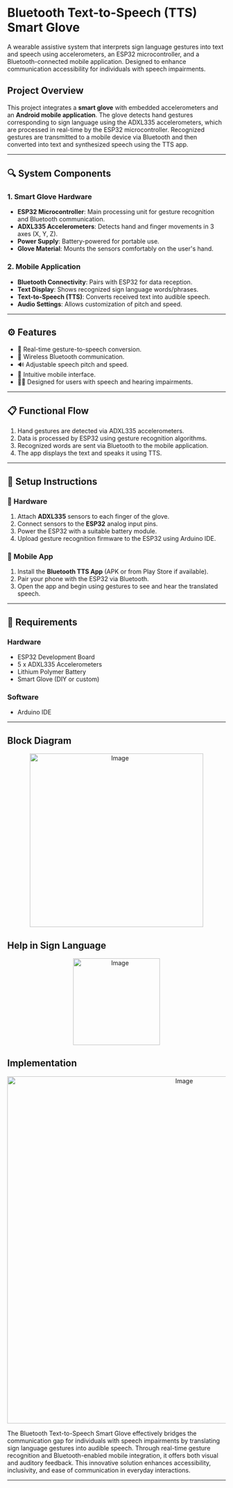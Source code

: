 #  Bluetooth Text-to-Speech (TTS) Smart Glove

A wearable assistive system that interprets sign language gestures into text and speech using accelerometers, an ESP32 microcontroller, and a Bluetooth-connected mobile application. Designed to enhance communication accessibility for individuals with speech impairments.

##  Project Overview

This project integrates a **smart glove** with embedded accelerometers and an **Android mobile application**. The glove detects hand gestures corresponding to sign language using the ADXL335 accelerometers, which are processed in real-time by the ESP32 microcontroller. Recognized gestures are transmitted to a mobile device via Bluetooth and then converted into text and synthesized speech using the TTS app.

---

## 🔍 System Components

### 1. Smart Glove Hardware
- **ESP32 Microcontroller**: Main processing unit for gesture recognition and Bluetooth communication.
- **ADXL335 Accelerometers**: Detects hand and finger movements in 3 axes (X, Y, Z).
- **Power Supply**: Battery-powered for portable use.
- **Glove Material**: Mounts the sensors comfortably on the user's hand.

### 2. Mobile Application
- **Bluetooth Connectivity**: Pairs with ESP32 for data reception.
- **Text Display**: Shows recognized sign language words/phrases.
- **Text-to-Speech (TTS)**: Converts received text into audible speech.
- **Audio Settings**: Allows customization of pitch and speed.

---

## ⚙️ Features

- 🔄 Real-time gesture-to-speech conversion.
- 🔗 Wireless Bluetooth communication.
- 🔊 Adjustable speech pitch and speed.
- 📲 Intuitive mobile interface.
- 👨‍🦯 Designed for users with speech and hearing impairments.

---

## 📋 Functional Flow

1. Hand gestures are detected via ADXL335 accelerometers.
2. Data is processed by ESP32 using gesture recognition algorithms.
3. Recognized words are sent via Bluetooth to the mobile application.
4. The app displays the text and speaks it using TTS.

---

## 🔧 Setup Instructions

### 🧤 Hardware
1. Attach **ADXL335** sensors to each finger of the glove.
2. Connect sensors to the **ESP32** analog input pins.
3. Power the ESP32 with a suitable battery module.
4. Upload gesture recognition firmware to the ESP32 using Arduino IDE.

### 📱 Mobile App
1. Install the **Bluetooth TTS App** (APK or from Play Store if available).
2. Pair your phone with the ESP32 via Bluetooth.
3. Open the app and begin using gestures to see and hear the translated speech.

---

## 🔩 Requirements

### Hardware
- ESP32 Development Board
- 5 x ADXL335 Accelerometers
- Lithium Polymer Battery
- Smart Glove (DIY or custom)

### Software
- Arduino IDE
  
---

##  Block Diagram
<p align="center">
  <img src="https://github.com/user-attachments/assets/94510f71-ef3f-4e18-87fa-b03097a1bb3f" alt="Image" width="400">
</p>

## Help in Sign Language
<p align="center">
  <img src="https://github.com/user-attachments/assets/55b9bf46-673f-4092-b277-b89e62cec74c" alt="Image" width="200">
</p>

## Implementation
<p align="center">
  <img src="https://github.com/user-attachments/assets/4409bf48-4e46-44a5-98ca-991d64f16717" alt="Image" width="800">
</p>

The Bluetooth Text-to-Speech Smart Glove effectively bridges the communication gap for individuals with speech impairments by translating sign language gestures into audible speech. Through real-time gesture recognition and Bluetooth-enabled mobile integration, it offers both visual and auditory feedback. This innovative solution enhances accessibility, inclusivity, and ease of communication in everyday interactions.

---
